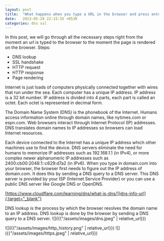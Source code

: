 ```yaml
---
layout: post
title:  "What happens when you type a URL in the browser and press enter?"
date:   2023-05-29 22:15:35 +0530
categories: dns ssl
---
```

In this post, we will go through all the necessary steps right from the moment an url is typed to the browser to the moment the page is rendered on the browser.
Steps:
* DNS lookup
* SSL handshake
* HTTP request
* HTTP response
* Page rendering

Internet is just loads of computers physically connected together with wires that run under the sea.
Each computer has a unique IP address. IP address is a 32 bit number.
IP address is divided into 4 parts, each part is called an octet.
Each octet is represented in decimal form.

The Domain Name System (DNS) is the phonebook of the Internet. Humans access information online through domain names, like nytimes.com or espn.com. Web browsers interact through Internet Protocol (IP) addresses. DNS translates domain names to IP addresses so browsers can load Internet resources.

Each device connected to the Internet has a unique IP address which other machines use to find the device. DNS servers eliminate the need for humans to memorize IP addresses such as 192.168.1.1 (in IPv4), or more complex newer alphanumeric IP addresses such as 2400:cb00:2048:1::c629:d7a2 (in IPv6).
When you type in domain.com into your browser, the browser first needs to figure out the IP address of domain.com. It does this by sending a DNS query to a DNS server. This DNS server is provided by your ISP (Internet Service Provider) or you can use a public DNS server like Google DNS or OpenDNS.

[https://www.cloudflare.com/learning/dns/what-is-dns/][dns-info-url]{:target="_blank"}

DNS lookup is the process by which the browser resolves the domain name to an IP address.
DNS lookup is done by the browser by sending a DNS query to a DNS server.
![]({{"/assets/images/dns.jpeg" | relative_url}})

![]({{"/assets/images/http_history.png" | relative_url}})
![]({{"/assets/images/https.jpeg" | relative_url}})

[dns-info-url]: https://www.cloudflare.com/learning/dns/what-is-dns/